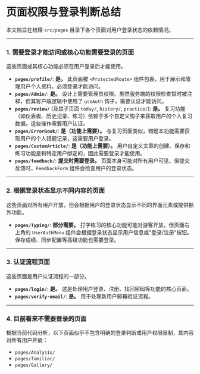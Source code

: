 # 页面权限与登录判断总结

本文档旨在梳理 `src/pages` 目录下各个页面对用户登录状态的依赖情况。

---

### **1. 需要登录才能访问或核心功能需要登录的页面**

这些页面或其核心功能必须在用户登录后才能使用。

- **`pages/profile/`**: **是。** 此页面被 `<ProtectedRoute>` 组件包裹，用于展示和管理用户个人资料，必须登录才能访问。
- **`pages/Admin/`**: **是。** 设计上需要管理员权限。虽然服务端的权限检查暂时被注释，但其客户端逻辑中使用了 `useAuth` 钩子，需要认证才能访问。
- **`pages/review/`** (及其子页面 `today/`, `history/`, `practice/`): **是。** 复习功能（如仪表板、历史记录、练习）依赖于多个自定义钩子来获取用户的个人复习数据。这些操作需要用户认证。
- **`pages/ErrorBook/`**: **是（功能上需要）。** 与复习页面类似，错题本功能需要获取用户的个人错题记录，这需要用户登录。
- **`pages/CustomArticle/`**: **是（功能上需要）。** 用户自定义文章的创建、保存和练习功能是和特定用户绑定的，因此需要登录才能使用。
- **`pages/feedback/`**: **提交时需要登录。** 页面本身可能对所有用户可见，但提交反馈时，`FeedbackForm` 组件会检查用户的登录状态。

---

### **2. 根据登录状态显示不同内容的页面**

这些页面对所有用户开放，但会根据用户的登录状态显示不同的界面元素或提供额外功能。

- **`pages/Typing/`**: **部分需要。** 打字练习的核心功能可能对游客开放，但页面右上角的 `UserAuthMenu` 组件会根据登录状态显示用户信息或"登录/注册"按钮。保存成绩、同步配置等高级功能也需要登录。

---

### **3. 认证流程页面**

这些页面是用户认证流程的一部分。

- **`pages/login/`**: **是。** 这是处理用户登录、注册、找回密码等功能的核心页面。
- **`pages/verify-email/`**: **是。** 用于处理新用户邮箱验证流程。

---

### **4. 目前看来不需要登录的页面**

根据当前代码分析，以下页面似乎不包含明确的登录判断或用户权限限制，其内容对所有用户开放：

- `pages/Analysis/`
- `pages/familiar/`
- `pages/Gallery/`


